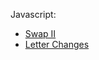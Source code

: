 
Javascript:

- [Swap II](/assets/coderbyte-challenges/swap-II-%5Bjavascript%5D.md)
- [Letter Changes](/assets/coderbyte-challenges/letter-changes-%5Bjavascript%5D.md)